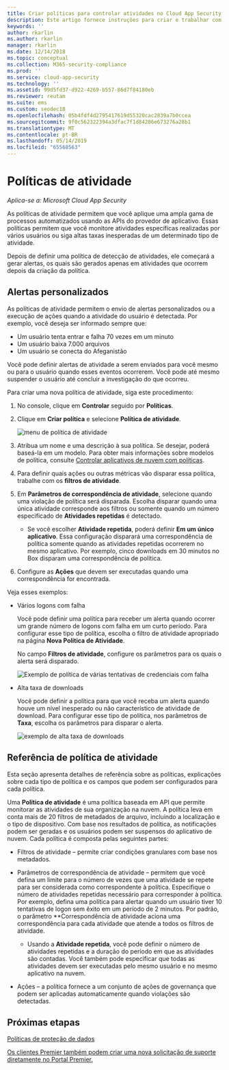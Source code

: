 ```yaml
---
title: Criar políticas para controlar atividades no Cloud App Security
description: Este artigo fornece instruções para criar e trabalhar com políticas de atividade.
keywords: ''
author: rkarlin
ms.author: rkarlin
manager: rkarlin
ms.date: 12/14/2018
ms.topic: conceptual
ms.collection: M365-security-compliance
ms.prod: ''
ms.service: cloud-app-security
ms.technology: ''
ms.assetid: 99d5fd37-d922-4269-b557-86d7f84180eb
ms.reviewer: reutam
ms.suite: ems
ms.custom: seodec18
ms.openlocfilehash: 05b4fdf4d2795417619d55320cac2839a7b0ccea
ms.sourcegitcommit: 9f0c562322394a3dfac7f1d84286e673276a28b1
ms.translationtype: MT
ms.contentlocale: pt-BR
ms.lasthandoff: 05/14/2019
ms.locfileid: "65568563"
---
```

# <a name="activity-policies"></a>Políticas de atividade

*Aplica-se a: Microsoft Cloud App Security*

As políticas de atividade permitem que você aplique uma ampla gama de processos automatizados usando as APIs do provedor de aplicativo. Essas políticas permitem que você monitore atividades específicas realizadas por vários usuários ou siga altas taxas inesperadas de um determinado tipo de atividade.  
  
Depois de definir uma política de detecção de atividades, ele começará a gerar alertas, os quais são gerados apenas em atividades que ocorrem depois da criação da política.
  
  
## <a name="custom-alerts"></a>Alertas personalizados  

As políticas de atividade permitem o envio de alertas personalizados ou a execução de ações quando a atividade do usuário é detectada. Por exemplo, você deseja ser informado sempre que:

- Um usuário tenta entrar e falha 70 vezes em um minuto
- Um usuário baixa 7.000 arquivos
- Um usuário se conecta do Afeganistão

Você pode definir alertas de atividade a serem enviados para você mesmo ou para o usuário quando esses eventos ocorrerem. Você pode até mesmo suspender o usuário até concluir a investigação do que ocorreu.  
  
Para criar uma nova política de atividade, siga este procedimento:  
  
1. No console, clique em **Controlar** seguido por **Políticas**.  
  
2. Clique em **Criar política** e selecione **Política de atividade**.  
  
     ![menu de política de atividade](./media/activity-policy-menu.png "menu de política de atividade")  
  
3. Atribua um nome e uma descrição à sua política. Se desejar, poderá baseá-la em um modelo. Para obter mais informações sobre modelos de política, consulte [Controlar aplicativos de nuvem com políticas](control-cloud-apps-with-policies.md).  
  
4. Para definir quais ações ou outras métricas vão disparar essa política, trabalhe com os **filtros de atividade**.  
  
5. Em **Parâmetros de correspondência de atividade**, selecione quando uma violação de política será disparada. Escolha disparar quando uma única atividade corresponde aos filtros ou somente quando um número especificado de **Atividades repetidas** é detectado.  
    - Se você escolher **Atividade repetida**, poderá definir **Em um único aplicativo**. Essa configuração disparará uma correspondência de política somente quando as atividades repetidas ocorrerem no mesmo aplicativo. Por exemplo, cinco downloads em 30 minutos no Box disparam uma correspondência de política.  
  
6. Configure as **Ações** que devem ser executadas quando uma correspondência for encontrada.  
  
Veja esses exemplos:  
  
- Vários logons com falha  
  
     Você pode definir uma política para receber um alerta quando ocorrer um grande número de logons com falha em um curto período. Para configurar esse tipo de política, escolha o filtro de atividade apropriado na página **Nova Política de Atividade**.  
  
     No campo **Filtros de atividade**, configure os parâmetros para os quais o alerta será disparado.  
  
     ![Exemplo de política de várias tentativas de credenciais com falha](./media/multiple-failed-log-on-attempts-policy-example.png "exemplo de política de várias tentativas de logon com falha")  
  
- Alta taxa de downloads  
  
     Você pode definir a política para que você receba um alerta quando houve um nível inesperado ou não característico de atividade de download. Para configurar esse tipo de política, nos parâmetros de **Taxa**, escolha os parâmetros para disparar o alerta.  
  
     ![exemplo de alta taxa de downloads](./media/high-download-rate-example.png "exemplo de alta taxa de downloads")  
  
  
## <a name="activity-policy-reference"></a>Referência de política de atividade  

Esta seção apresenta detalhes de referência sobre as políticas, explicações sobre cada tipo de política e os campos que podem ser configurados para cada política.  
  
Uma **Política de atividade** é uma política baseada em API que permite monitorar as atividades de sua organização na nuvem. A política leva em conta mais de 20 filtros de metadados de arquivo, incluindo a localização e o tipo de dispositivo. Com base nos resultados de política, as notificações podem ser geradas e os usuários podem ser suspensos do aplicativo de nuvem.
Cada política é composta pelas seguintes partes:  
  
- Filtros de atividade – permite criar condições granulares com base nos metadados.  
  
- Parâmetros de correspondência de atividade – permitem que você defina um limite para o número de vezes que uma atividade se repete para ser considerada como correspondente à política.  Especifique o número de atividades repetidas necessário para corresponder à política. Por exemplo, defina uma política para alertar quando um usuário tiver 10 tentativas de logon sem êxito em um período de 2 minutos. Por padrão, o parâmetro **Correspondência de atividade aciona uma correspondência para cada atividade que atende a todos os filtros de atividade.

  - Usando a **Atividade repetida**, você pode definir o número de atividades repetidas e a duração do período em que as atividades são contadas. Você também pode especificar que todas as atividades devem ser executadas pelo mesmo usuário e no mesmo aplicativo na nuvem.  
  
  
- Ações – a política fornece a um conjunto de ações de governança que podem ser aplicadas automaticamente quando violações são detectadas.  
  
## <a name="next-steps"></a>Próximas etapas
  
[Políticas de proteção de dados](data-protection-policies.md)

[Os clientes Premier também podem criar uma nova solicitação de suporte diretamente no Portal Premier.](https://premier.microsoft.com/)  
  
